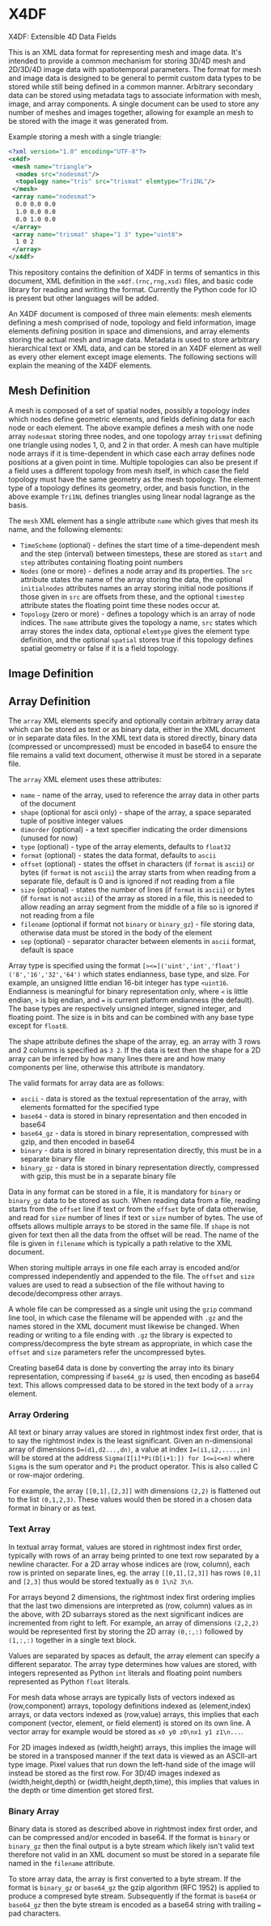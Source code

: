 # X4DF
X4DF: Extensible 4D Data Fields

This is an XML data format for representing mesh and image data. It's intended to provide a common mechanism for storing
3D/4D mesh and 2D/3D/4D image data with spatiotemporal parameters. The format for mesh and image data is designed to be 
general to permit custom data types to be stored while still being defined in a common manner. Arbitrary secondary data
can be stored using metadata tags to associate information with mesh, image, and array components. A single document can
be used to store any number of meshes and images together, allowing for example an mesh to be stored with the image it was
generated from. 

Example storing a mesh with a single triangle:

```xml
<?xml version="1.0" encoding="UTF-8"?>
<x4df>
 <mesh name="triangle">
  <nodes src="nodesmat"/> 
  <topology name="tris" src="trismat" elemtype="Tri1NL"/> 
 </mesh>
 <array name="nodesmat"> 
  0.0 0.0 0.0 
  1.0 0.0 0.0
  0.0 1.0 0.0
 </array>
 <array name="trismat" shape="1 3" type="uint8">
  1 0 2
 </array>
</x4df>
```

This repository contains the definition of X4DF in terms of semantics in this document, XML definition in the
`x4df.(rnc,rng,xsd)` files, and basic code library for reading and writing the format. Currently the Python code for IO
is present but other languages will be added.

An X4DF document is composed of three main elements: mesh elements defining a mesh comprised of node, topology and field 
information, image elements defining position in space and dimensions, and array elements storing the actual mesh and image
data. Metadata is used to store arbitrary hierarchical text or XML data, and can be stored in an X4DF element as well as 
every other element except image elements. The following sections will explain the meaning of the X4DF elements.

## Mesh Definition

A mesh is composed of a set of spatial nodes, possibly a topology index which nodes define geometric elements, and fields
defining data for each node or each element. The above example defines a mesh with one node array `nodesmat` storing three
nodes, and one topology array `trismat` defining one triangle using nodes 1, 0, and 2 in that order. A mesh can have multiple
node arrays if it is time-dependent in which case each array defines node positions at a given point in time. Multiple
topologies can also be present if a field uses a different topology from mesh itself, in which case the field topology
must have the same geometry as the mesh topology. The element type of a topology defines its geometry, order, and basis 
function, in the above example `Tri1NL` defines triangles using linear nodal lagrange as the basis.

The `mesh` XML element has a single attribute `name` which gives that mesh its name, and the following elements:
 * `TimeScheme` (optional) - defines the start time of a time-dependent mesh and the step (interval) between timesteps, 
 these are stored as `start` and `step` attributes containing floating point numbers
 * `Nodes` (one or more) - defines a node array and its properties. The `src` attribute states the name of the array storing
 the data, the optional `initialnodes` attributes names an array storing initial node positions if those given in `src` are
 offsets from these, and the optional `timestep` attribute states the floating point time these nodes occur at.
 * `Topology` (zero or more) - defines a topology which is an array of node indices. The `name` attribute gives the topology
 a name, `src` states which array stores the index data, optional `elemtype` gives the element type definition, and the
 optional `spatial` stores true if this topology defines spatial geometry or false if it is a field topology.
 

## Image Definition

## Array Definition

The `array` XML elements specify and optionally contain arbitrary array data which can be stored as text or as binary data, either 
in the XML document or in separate data files. In the XML text data is stored directly, binary data (compressed or 
uncompressed) must be encoded in base64 to ensure the file remains a valid text document, otherwise it must be stored in 
a separate file. 

The `array` XML element uses these attributes:
 * `name` - name of the array, used to reference the array data in other parts of the document
 * `shape` (optional for ascii only) - shape of the array, a space separated tuple of positive integer values
 * `dimorder` (optional) - a text specifier indicating the order dimensions (unused for now)
 * `type` (optional) - type of the array elements, defaults to `float32`
 * `format` (optional) - states the data format, defaults to `ascii`
 * `offset` (optional) - states the offset in characters (if `format` is `ascii`) or bytes (if `format` is not `ascii`) 
   the array starts from when reading from a separate file, default is 0 and is ignored if not reading from a file
 * `size` (optional) - states the number of lines (if `format` is `ascii`) or bytes (if `format` is not `ascii`) of the array
   as stored in a file, this is needed to allow reading an array segment from the middle of a file so is ignored if not reading from a file
 * `filename` (optional if format not `binary` or `binary_gz`) - file storing data, otherwise data must be stored in the body of the element
 * `sep` (optional) - separator character between elements in `ascii` format, default is space

Array type is specified using the format `[><=]('uint','int','float')('8','16','32','64')` which states endianness, base
type, and size. For example, an unsigned little endian 16-bit integer has type `<uint16`. Endianness is meaningful for binary
representation only, where `<` is little endian, `>` is big endian, and `=` is current platform endianness (the default).
The base types are respectively unsigned integer, signed integer, and floating point. The size is in bits and can be 
combined with any base type except for `float8`.

The shape attribute defines the shape of the array, eg. an array with 3 rows and 2 columns is specified as `3 2`. If the
data is text then the shape for a 2D array can be inferred by how many lines there are and how many components per line,
otherwise this attribute is mandatory.

The valid formats for array data are as follows:
 * `ascii` - data is stored as the textual representation of the array, with elements formatted for the specified type 
 * `base64` - data is stored in binary representation and then encoded in base64
 * `base64_gz` - data is stored in binary representation, compressed with gzip, and then encoded in base64
 * `binary` - data is stored in binary representation directly, this must be in a separate binary file 
 * `binary_gz` - data is stored in binary representation directly, compressed with gzip, this must be in a separate binary file 

Data in any format can be stored in a file, it is mandatory for `binary` or `binary_gz` data to be stored as such. When 
reading data from a file, reading starts from the `offset` line if text or from the `offset` byte of data
otherwise, and read for `size` number of lines if text or `size` number of bytes. The use of offsets allows multiple arrays 
to be stored in the same file. If `shape` is not given for text then all the data from the offset will be read. The name 
of the file is given in `filename` which is typically a path relative to the XML document. 

When storing multiple arrays in one file each array is encoded and/or compressed independently and appended to the file.
The `offset` and `size` values are used to read a subsection of the file without having to decode/decompress other arrays.

A whole file can be compressed as a single unit using the `gzip` command line tool, in which case the filename will be 
appended with `.gz` and the names stored in the XML document must likewise be changed. When reading or writing to a file
ending with `.gz` the library is expected to compress/decompress the byte stream as appropriate, in which case the `offset`
and `size` parameters refer the uncompressed bytes.

Creating base64 data is done by converting the array into its binary representation, compressing if `base64_gz` is used,
then encoding as base64 text. This allows compressed data to be stored in the text body of a `array` element.

### Array Ordering

All text or binary array values are stored in rightmost index first order, that is to say the rightmost index is the least
significant. 
Given an n-dimensional  array of dimensions `D=(d1,d2...,dn)`, a value at index `I=(i1,i2,....,in)` will be stored at the 
address `Sigma(I[i]*Pi(D[i+1:]) for 1<=i<=n)` where `Sigma` is the sum operator and `Pi` the product operator. 
This is also called C or row-major ordering.

For example, the array `[[0,1],[2,3]]` with dimensions `(2,2)` is flattened out to the list `(0,1,2,3)`. These
values would then be stored in a chosen data format in binary or as text. 

### Text Array

In textual array format, values are stored in rightmost index first order, typically with rows of an array being printed
to one text row separated by a newline character. For a 2D array whose indices are (row, column), each row is printed on 
separate lines, eg. the array `[[0,1],[2,3]]` has rows `[0,1]` and `[2,3]` thus would be stored textually as `0 1\n2 3\n`.

For arrays beyond 2 dimensions, the rightmost index first ordering implies that the last two dimensions are interpreted as
(row, column) values as in the above, with 2D subarrays stored as the next significant indices are incremented from right
to left. For example, an array of dimensions `(2,2,2)` would be represented first by storing the 2D array `(0,:,:)` 
followed by `(1,:,:)` together in a single text block.  

Values are separated by spaces as default, the array element can specify a different separator. The array type determines
how values are stored, with integers represented as Python `int` literals and floating point numbers represented as
Python `float` literals. 

For mesh data whose arrays are typically lists of vectors indexed as (row,component) arrays, topology definitions indexed
as (element,index) arrays, or data vectors indexed as (row,value) arrays, this implies that each component (vector, element,
or field element) is stored on its own line. A vector array for example would be stored as `x0 y0 z0\nx1 y1 z1\n...`.

For 2D images indexed as (width,height) arrays, this implies the image will be stored in a transposed manner if the text
data is viewed as an ASCII-art type image. Pixel values that run down the left-hand side of the image will instead be
stored as the first row. For 3D/4D images indexed as (width,height,depth) or (width,height,depth,time), this implies that
values in the depth or time dimention get stored first.

### Binary Array

Binary data is stored as described above in rightmost index first order, and can be compressed and/or encoded in base64.
If the format is `binary` or `binary_gz` then the final output is a byte stream which likely isn't valid text therefore
not valid in an XML document so must be stored in a separate file named in the `filename` attribute. 

To store array data, the array is first converted to a byte stream. If the format is `binary_gz` or `base64_gz` the gzip 
algorithm (RFC 1952) is applied to produce a compresed byte stream. Subsequently if the format is `base64` or `base64_gz`
then the byte stream is encoded as a base64 string with trailing `=` pad characters. 

